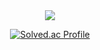 <div align='center'>
<img src="https://capsule-render.vercel.app/api?type=waving&color=auto&height=200&section=header&text=HelloWook&fontSize=90" /><br/>

[![Solved.ac Profile](http://mazassumnida.wtf/api/generate_badge?boj=wookgod01)](https://solved.ac/wookgod01)
  

</div>
